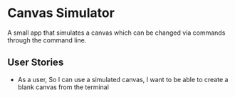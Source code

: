 # Canvas Simulator

A small app that simulates a canvas which can be changed via commands through the command line.


## User Stories


- As a user,
  So I can use a simulated canvas,
  I want to be able to create a blank canvas from the terminal


